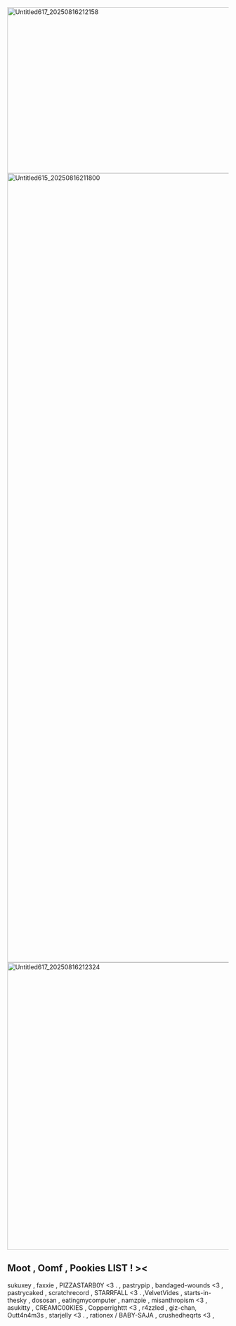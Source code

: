 <img width="1796" height="378" alt="Untitled617_20250816212158" src="https://github.com/user-attachments/assets/b1d70dfc-735c-4ab9-a320-6de4e66f385b" />
<img width="1798" height="1798" alt="Untitled615_20250816211800" src="https://github.com/user-attachments/assets/9505eb32-f08d-473c-9bc7-b3a67961ac50" />
<img width="1798" height="655" alt="Untitled617_20250816212324" src="https://github.com/user-attachments/assets/8a64c79e-94eb-4abf-b8dc-0e70e88e808d" />


                
## Moot , Oomf , Pookies LIST ! ><

sukuxey , faxxie , PIZZASTARB0Y <3 . , pastrypip , bandaged-wounds <3 , pastrycaked , scratchrecord , STARRFALL <3 . ,VelvetVides ,
starts-in-thesky , dososan , eatingmycomputer , namzpie ,
misanthropism <3 , asukitty , CREAMC00KIES , Copperrighttt <3 , r4zzled ,
giz-chan, Outt4n4m3s , starjelly <3 . , rationex / BABY-SAJA , crushedheqrts <3 , 

